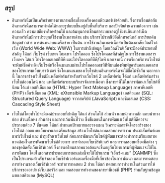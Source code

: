 ## สรุป
* อินเทอร์เน็ตเป็นเครือข่ายทางกายภาพเชื่อมโยงเครื่องคอมพิวเตอร์เข้าด้วยกัน ซึ่งการเชื่อมต่อกับอินเทอร์เน็ตสามารถทำต่อได้หลายรูปแบบขึ้นอยู่กับพื้นที่บริการ และปัจจัยด้านความต้องการ เช่น ความเร็ว ความเสถียรหรือพร้อมใช้ และต้นทุนการเชื่อมต่อระบบของผู้ใช้งานอินเทอร์เน็ต  อินเทอร์เน็ตมีการประยุกต์ใช้งานในหลายด้าน เช่น บริการไปรษณีย์อิเล็กทรอนิกส์ การเรียกค้นข้อมูลข่าวสาร การสนทนาบนเครือข่าย เป็นต้น การใช้งานอินเทอร์เน็ตจำเป็นต้องอาศัยเวิลด์ไวด์เว็บ (World Wide Web: WWW) ในการเข้าถึงข้อมูล โดยเวิลด์ไวด์เว็บจะมีองค์ประกอบที่สำคัญ ได้แก่ เว็บไซต์ เว็บเพจ โฮมเพจ โปรโตคอล ซึ่งโปรโตคอลที่สำคัญในการใช้งานเอกสารเว็บเพจ ได้แก่ โปรโตคอลเอชทีทีพี และโปรโตคอลทีซีพี/ไอพี นอกจากนี้ การเรียกบริการเว็บไซต์จะพิมพ์ชื่ออ้างอิงเว็บไซต์หรือโดเมนเนมผ่านโปรโตคอลเอชทีทีพีบนช่องพิมพ์ยูอาร์แอลแอดเดรสของโปรแกรมเว็บเบราว์เซอร์ ซึ่งโดเมนเนมของเว็บไซต์บนอินเทอร์เน็ตจะใช้ชื่อไม่ซ้ำกัน นอกจากนี้ ในการสร้างเว็บไซต์มีแพล็ตฟอร์มสำหรับสร้างเว็บไซต์ 2 แพล็ตฟอร์ม ได้แก่ แพล็ตฟอร์มสร้างเว็บไซต์ออนไลน์ และ แพล็ตฟอร์มระบบบริหารจัดการเนื้อหา ซึ่งภาษาที่ใช้ในการพัฒนาเว็บไซต์ที่นิยม ได้แก่ เอชทีเอ็มแอล (HTML: Hyper Text Makeup Language) ภาษาพีเอชพี (PHP) เอ็กซ์เอ็มแอล (XML: eXtensible Markup Language) เอสคิวแอล (SQL: Structured Query Language) จาวาสคริปต์ (JavaScript) และซีเอสเอส (CSS: Cascading Style Sheet)

* เว็บไซต์โดยทั่วไปจะมีองค์ประกอบที่สำคัญ ได้แก่ ส่วนโลโก้ ส่วนหัว แถบนำทางหลัก แถบนำทางย่อย ส่วนเนื้อหา  ส่วนล่าง  และการเว้นพื้นที่ว่าง  ซึ่งขั้นตอนในการพัฒนาเว็บไซต์ที่ดีควรจะประกอบด้วย 7 ขั้นตอน ได้แก่ กำหนดเป้าหมายและวางแผน วิเคราะห์และจัดโครงสร้างของเว็บไซต์ ออกแบบเว็บเพจและเตรียมข้อมูล สร้างเว็บไซต์และทดสอบการทำงาน ประชาสัมพันธ์เผยแพร่เว็บไซต์ และ บำรุงรักษาเว็บไซต์  ก่อนการพัฒนาเว็บไซต์ผู้พัฒนาจะต้องทำการเตรียมสภาพแวดล้อมในการพัฒนาเว็บไซต์ด้วยการ การจำลองเว็บเซิร์ฟเวอร์ และการทดสอบเครื่องมือต่าง ๆ ของชุดติดตั้งเว็บเซิร์ฟเวอร์ ซึ่งการเตรียมสภาพแวดล้อมจะขึ้นอยู่กับโปรแกรมที่ผู้พัฒนาจะใช้ในการพัฒนา โดยในเอกสารประกอบการสอนเล่มนี้จะใช้โปรแกรม “เอ็กซ์-แซม” (XAMMP) ซึ่งเป็นโปรแกรมสำหรับจำลองเว็บเซิร์ฟเวอร์และเครื่องมือที่เกี่ยวข้องในการพัฒนา และการทดสอบการทำงานของเว็บเซิร์ฟเวอร์ จะทำการทดสอบ 2 ส่วน ได้แก่ ทดสอบการทำงานในส่วนการให้บริการของอาปาเช่เว็บเซอร์วิส และ ทดสอบการทำงานของภาษาพีเอชพี (PHP) ร่วมกับฐานข้อมูลมายเอสคิวแอล (MySQL)